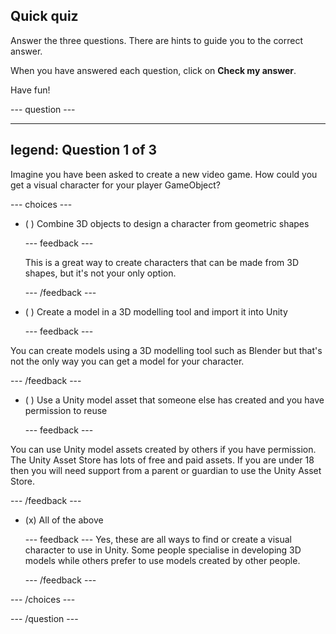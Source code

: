 ## Quick quiz

Answer the three questions. There are hints to guide you to the correct answer.

When you have answered each question, click on **Check my answer**.

Have fun!

--- question ---

---
legend: Question 1 of 3
---

Imagine you have been asked to create a new video game. How could you get a visual character for your player GameObject?

--- choices ---

- ( ) Combine 3D objects to design a character from geometric shapes 

  --- feedback ---

  This is a great way to create characters that can be made from 3D shapes, but it's not your only option. 

  --- /feedback ---

- ( ) Create a model in a 3D modelling tool and import it into Unity

  --- feedback ---

You can create models using a 3D modelling tool such as Blender but that's not the only way you can get a model for your character. 

  --- /feedback ---

- ( ) Use a Unity model asset that someone else has created and you have permission to reuse

  --- feedback ---

You can use Unity model assets created by others if you have permission. The Unity Asset Store has lots of free and paid assets. If you are under 18 then you will need support from a parent or guardian to use the Unity Asset Store.

  --- /feedback ---

- (x) All of the above

  --- feedback ---
Yes, these are all ways to find or create a visual character to use in Unity. Some people specialise in developing 3D models while others prefer to use models created by other people.

  --- /feedback ---

--- /choices ---

--- /question ---
